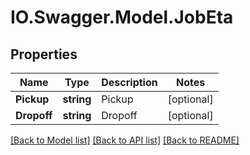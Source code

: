 # IO.Swagger.Model.JobEta
## Properties

Name | Type | Description | Notes
------------ | ------------- | ------------- | -------------
**Pickup** | **string** | Pickup | [optional] 
**Dropoff** | **string** | Dropoff | [optional] 

[[Back to Model list]](../README.md#documentation-for-models) [[Back to API list]](../README.md#documentation-for-api-endpoints) [[Back to README]](../README.md)

